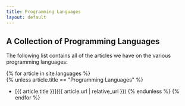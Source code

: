 ```yaml
---
title: Programming Languages
layout: default
---
```


## A Collection of Programming Languages

The following list contains all of the articles we have on the various
programming languages:

{% for article in site.languages %}    
  {% unless article.title == "Programming Languages" %}
  - [{{ article.title }}]({{ article.url | relative_url }})
  {% endunless %}
{% endfor %}
